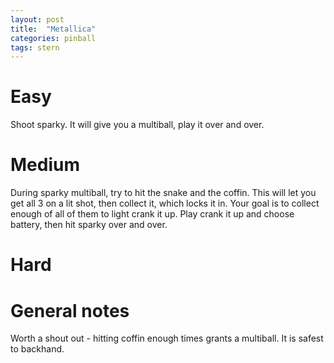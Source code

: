 ```yaml
---
layout: post
title:  "Metallica"
categories: pinball
tags: stern
---
```


# Easy
Shoot sparky. It will give you a multiball, play it over and over.

# Medium
During sparky multiball, try to hit the snake and the coffin. This will let you get all 3 on a lit shot, then collect it, which locks it in. Your goal is to collect enough of all of them to light crank it up. Play crank it up and choose battery, then hit sparky over and over.

# Hard
# General notes
Worth a shout out - hitting coffin enough times grants a multiball. It is safest to backhand.


